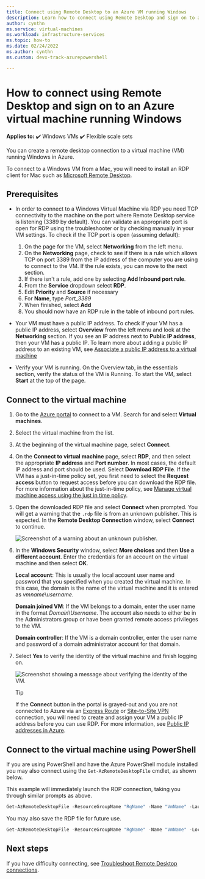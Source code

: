 ```yaml
---
title: Connect using Remote Desktop to an Azure VM running Windows
description: Learn how to connect using Remote Desktop and sign on to a Windows VM using the Azure portal and the Resource Manager deployment model.
author: cynthn
ms.service: virtual-machines
ms.workload: infrastructure-services
ms.topic: how-to
ms.date: 02/24/2022
ms.author: cynthn 
ms.custom: devx-track-azurepowershell

---
```

# How to connect using Remote Desktop and sign on to an Azure virtual machine running Windows

**Applies to:** :heavy_check_mark: Windows VMs :heavy_check_mark: Flexible scale sets 

You can create a remote desktop connection to a virtual machine (VM) running Windows in Azure.

To connect to a Windows VM from a Mac, you will need to install an RDP client for Mac such as [Microsoft Remote Desktop](https://aka.ms/rdmac).

## Prerequisites
- In order to connect to a Windows Virtual Machine via RDP you need TCP connectivity to the machine on the port where Remote Desktop service is listening (3389 by default). You can validate an appropriate port is open for RDP using the troubleshooter or by checking manually in your VM settings. To check if the TCP port is open (assuming default):

    1.	On the page for the VM, select **Networking** from the left menu.
    1.	On the **Networking** page, check to see if there is a rule which allows TCP on port 3389 from the IP address of the computer you are using to connect to the VM. If the rule exists, you can move to the next section.
    1. If there isn't a rule, add one by selecting **Add Inbound port rule**.
    2. From the **Service** dropdown select **RDP**.
    3. Edit **Priority** and **Source** if necessary
    4. For **Name**, type *Port_3389*
    5. When finished, select **Add**
    6. You should now have an RDP rule in the table of inbound port rules.

- Your VM must have a public IP address. To check if your VM has a public IP address, select **Overview** from the left menu and look at the **Networking** section. If you see an IP address next to **Public IP address**, then your VM has a public IP. To learn more about adding a public IP address to an existing VM, see  [Associate a public IP address to a virtual machine](../../virtual-network/ip-services/associate-public-ip-address-vm.md)

- Verify your VM is running. On the Overview tab, in the essentials section, verify the status of the VM is Running. To start the VM, select **Start** at the top of the page.
## Connect to the virtual machine

1. Go to the [Azure portal](https://portal.azure.com/) to connect to a VM. Search for and select **Virtual machines**.
2. Select the virtual machine from the list.
3. At the beginning of the virtual machine page, select **Connect**.
4. On the **Connect to virtual machine** page, select **RDP**, and then select the appropriate **IP address** and **Port number**. In most cases, the default IP address and port should be used. Select **Download RDP File**. If the VM has a just-in-time policy set, you first need to select the **Request access** button to request access before you can download the RDP file. For more information about the just-in-time policy, see [Manage virtual machine access using the just in time policy](../../security-center/security-center-just-in-time.md).
5. Open the downloaded RDP file and select **Connect** when prompted. You will get a warning that the `.rdp` file is from an unknown publisher. This is expected. In the **Remote Desktop Connection** window, select **Connect** to continue.
   
    ![Screenshot of a warning about an unknown publisher.](./media/connect-logon/rdp-warn.png)
3. In the **Windows Security** window, select **More choices** and then **Use a different account**. Enter the credentials for an account on the virtual machine and then select **OK**.
   
     **Local account**: This is usually the local account user name and password that you specified when you created the virtual machine. In this case, the domain is the name of the virtual machine and it is entered as *vmname*&#92;*username*.  
   
    **Domain joined VM**: If the VM belongs to a domain, enter the user name in the format *Domain*&#92;*Username*. The account also needs to either be in the Administrators group or have been granted remote access privileges to the VM.
   
    **Domain controller**: If the VM is a domain controller, enter the user name and password of a domain administrator account for that domain.
4. Select **Yes** to verify the identity of the virtual machine and finish logging on.
   
   ![Screenshot showing a message about verifying the identity of the VM.](./media/connect-logon/cert-warning.png)


   > [!TIP]
   > If the **Connect** button in the portal is grayed-out and you are not connected to Azure via an [Express Route](../../expressroute/expressroute-introduction.md) or [Site-to-Site VPN](../../vpn-gateway/tutorial-site-to-site-portal.md) connection, you will need to create and assign your VM a public IP address before you can use RDP. For more information, see [Public IP addresses in Azure](../../virtual-network/ip-services/public-ip-addresses.md).
   > 
   > 

## Connect to the virtual machine using PowerShell

 

If you are using PowerShell and have the Azure PowerShell  module installed you may also connect using the `Get-AzRemoteDesktopFile` cmdlet, as shown below.

This example will immediately launch the RDP connection, taking you through similar prompts as above.

```powershell
Get-AzRemoteDesktopFile -ResourceGroupName "RgName" -Name "VmName" -Launch
```

You may also save the RDP file for future use.

```powershell
Get-AzRemoteDesktopFile -ResourceGroupName "RgName" -Name "VmName" -LocalPath "C:\Path\to\folder"
```

## Next steps
If you have difficulty connecting, see [Troubleshoot Remote Desktop connections](/troubleshoot/azure/virtual-machines/troubleshoot-rdp-connection?toc=%2fazure%2fvirtual-machines%2fwindows%2ftoc.json).